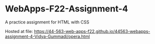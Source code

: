 # WebApps-F22-Assignment-4
A practice assignment for HTML with CSS

Hosted at file: https://44-563-web-apps-f22.github.io/44563-webapps-assignment-4-Vidya-Gummadi/opera.html
